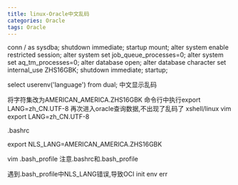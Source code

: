 ```yaml
---
title: linux-Oracle中文乱码
categories: Oracle
tags: Oracle
---
```


conn / as sysdba;
shutdown immediate;
startup mount;
alter system enable restricted session;
alter system set job_queue_processes=0;
alter system set aq_tm_processes=0;
alter database open;
alter database character set internal_use ZHS16GBK;
shutdown immediate;
startup;


select userenv('language') from dual;
中文显示乱码

将字符集改为AMERICAN_AMERICA.ZHS16GBK
命令行中执行export LANG=zh_CN.UTF-8
再次进入oracle查询数据,不出现了乱码了
xshell/linux vim
export LANG=zh_CN.UTF-8

.bashrc

export NLS_LANG=AMERICAN_AMERICA.ZHS16GBK


vim .bash_profile 
注意.bashrc和.bash_profile

遇到.bash_profile中NLS_LANG错误,导致OCI init env err


